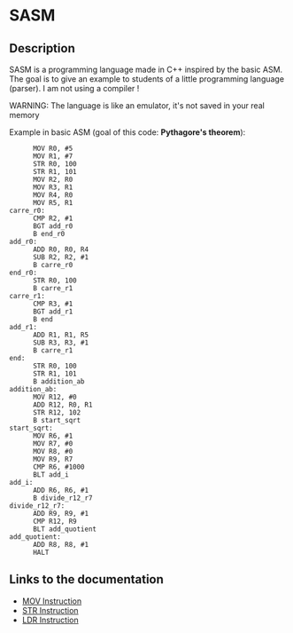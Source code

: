 # SASM

## Description

SASM is a programming language made in C++ inspired by the basic ASM.
The goal is to give an example to students of a little programming language (parser).
I am not using a compiler !

WARNING: The language is like an emulator, it's not saved in your real memory

Example in basic ASM (goal of this code: **Pythagore's theorem**):
```
      MOV R0, #5
      MOV R1, #7
      STR R0, 100
      STR R1, 101
      MOV R2, R0
      MOV R3, R1
      MOV R4, R0
      MOV R5, R1
carre_r0:
      CMP R2, #1
      BGT add_r0
      B end_r0
add_r0:
      ADD R0, R0, R4
      SUB R2, R2, #1
      B carre_r0
end_r0:
      STR R0, 100
      B carre_r1
carre_r1:
      CMP R3, #1
      BGT add_r1
      B end
add_r1:
      ADD R1, R1, R5
      SUB R3, R3, #1
      B carre_r1
end:
      STR R0, 100
      STR R1, 101
      B addition_ab
addition_ab:
      MOV R12, #0
      ADD R12, R0, R1
      STR R12, 102
      B start_sqrt
start_sqrt:
      MOV R6, #1
      MOV R7, #0
      MOV R8, #0
      MOV R9, R7
      CMP R6, #1000
      BLT add_i
add_i:
      ADD R6, R6, #1
      B divide_r12_r7
divide_r12_r7:
      ADD R9, R9, #1
      CMP R12, R9
      BLT add_quotient
add_quotient:
      ADD R8, R8, #1
      HALT
```

## Links to the documentation

- [MOV Instruction](mov.md)
- [STR Instruction](str.md)
- [LDR Instruction](ldr.md)